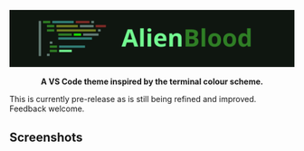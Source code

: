 ![](images/alien-blood-banner.svg)

<p align="center"><b>A VS Code theme inspired by the terminal colour scheme.</b></p>

This is currently pre-release as is still being refined and improved. Feedback welcome.

## Screenshots
